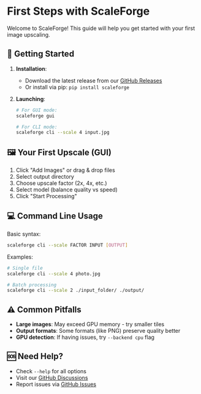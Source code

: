 

# First Steps with ScaleForge

Welcome to ScaleForge! This guide will help you get started with your first image upscaling.

## 🏁 Getting Started

1. **Installation**:
   - Download the latest release from our [GitHub Releases](https://github.com/3-0-0/ScaleForge/releases)
   - Or install via pip: `pip install scaleforge`

2. **Launching**:
   ```bash
   # For GUI mode:
   scaleforge gui

   # For CLI mode:
   scaleforge cli --scale 4 input.jpg
   ```

## 🖼️ Your First Upscale (GUI)

1. Click "Add Images" or drag & drop files
2. Select output directory
3. Choose upscale factor (2x, 4x, etc.)
4. Select model (balance quality vs speed)
5. Click "Start Processing"

## 💻 Command Line Usage

Basic syntax:
```bash
scaleforge cli --scale FACTOR INPUT [OUTPUT]
```

Examples:
```bash
# Single file
scaleforge cli --scale 4 photo.jpg

# Batch processing
scaleforge cli --scale 2 ./input_folder/ ./output/
```

## ⚠️ Common Pitfalls

- **Large images**: May exceed GPU memory - try smaller tiles
- **Output formats**: Some formats (like PNG) preserve quality better
- **GPU detection**: If having issues, try `--backend cpu` flag

## 🆘 Need Help?

- Check `--help` for all options
- Visit our [GitHub Discussions](https://github.com/3-0-0/ScaleForge/discussions)
- Report issues via [GitHub Issues](https://github.com/3-0-0/ScaleForge/issues)


